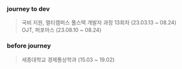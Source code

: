   ### journey to dev</br>

  > 국비 지원, 멀티캠퍼스 풀스택 개발자 과정 13회차 (23.03.13 ~ 08.24) </br>
  > OJT, 퍼포마스 (23.08.10 ~ 08.24)

  ### before journey</br>

  > 세종대학교 경제통상학과 (15.03 ~ 19.02)
